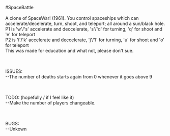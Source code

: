 #SpaceBattle </br>
</br>
A clone of SpaceWar! (1961). You control spaceships which can accelerate/decelerate, turn, shoot, and teleport; all around a sun/black hole.</br>
P1 is 'w'/'s' accelerate and deccelerate, 's'/'d' for turning, 'q' for shoot and 'e' for teleport</br>
P2 is 'i'/'k' accelerate and deccelerate, 'j'/'l' for turning, 'u' for shoot and 'o' for teleport</br>
This was made for education and what not, please don't sue.</br>
</br>
</br>

ISSUES: </br>
--The number of deaths starts again from 0 whenever it goes above 9</br>
</br>
</br>

TODO: (hopefully / if I feel like it)</br>
--Make the number of players changeable.</br>
</br>
</br>

BUGS: </br>
--Unkown
</br>
